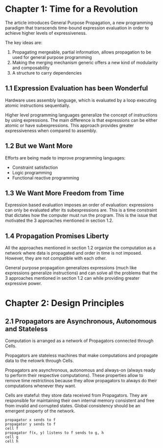 # Chapter 1: Time for a Revolution

The article introduces General Purpose Propagation, a new programming paradigm that transcends time-bound expression evaluation in order to achieve higher levels of expressiveness.

The key ideas are:

1. Propagating mergeable, partial information, allows propagation to be used for general purpose programming
2. Making the merging mechanism generic offers a new kind of modularity and composability
3. A structure to carry dependencies

## 1.1 Expression Evaluation has been Wonderful

Hardware uses assembly language, which is evaluated by a loop executing atomic instructions sequentially.

Higher level programming languages generalize the concept of instructions by using expressions. The main difference is that expressions can be either atomic or have subexpressions. This approach provides greater expressiveness when compared to assembly.

## 1.2 But we Want More

Efforts are being made to improve programming languages:

- Constraint satisfaction
- Logic programming
- Functional reactive programming

## 1.3 We Want More Freedom from Time

Expression based evaluation imposes an order of evaluation: expressions can only be evaluated after its subexpressions are. This is a time constraint that dictates how the computer must run the program. This is the issue that motivated the 3 approaches mentioned in section 1.2.

## 1.4 Propagation Promises Liberty

All the approaches mentioned in section 1.2 organize the computation as a network where data is propagated and order in time is not imposed. However, they are not compatible with each other.

General purpose propagation generalizes expressions (much like expressions generalize instructions) and can solve all the problems that the 3 approaches mentioned in section 1.2 can while providing greater expressive power.

# Chapter 2: Design Principles

## 2.1 Propagators are Asynchronous, Autonomous and Stateless

Computation is arranged as a network of Propagators connected through Cells.

Propagators are stateless machines that make computations and propagate data to the netowrk through Cells.

Propagators are asynchronous, autonomous and always-on (always ready to perform their respective computations). These properties allow to remove time restrictinos because they allow propagators to always do their computations whenever they want.

Cells are stateful: they store data received from Propagators. They are responsible for maintaining their own internal memory consistent and free from invalid and corrupted states. Global consistency should be an emergent property of the network.

```
propagator x sends to f
propagator y sends to f
cell f
propagator f(x, y) listens to f sends to g, h
cell g
cell h
```